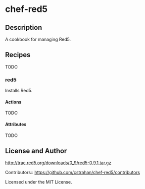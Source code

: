 # chef-red5

## Description

A cookbook for managing Red5.

## Recipes

TODO

### red5

Installs Red5.

#### Actions

TODO

#### Attributes

TODO

## License and Author

http://trac.red5.org/downloads/0_9/red5-0.9.1.tar.gz

Contributors:: https://github.com/cstrahan/chef-red5/contributors

Licensed under the MIT License.
